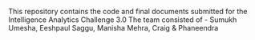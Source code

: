 This repository contains the code and final documents submitted for the Intelligence Analytics Challenge 3.0
The team consisted of -
Sumukh Umesha, Eeshpaul Saggu, Manisha Mehra, Craig & Phaneendra 

